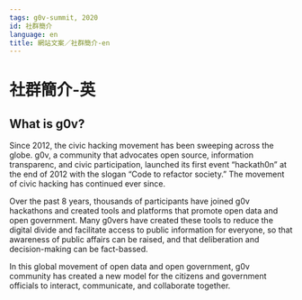 ```yaml
---
tags: g0v-summit, 2020
id: 社群簡介
language: en
title: 網站文案／社群簡介-en
---
```

# 社群簡介-英

## What is g0v?
Since 2012, the civic hacking movement has been sweeping across the globe. g0v, a community that advocates open source, information transparenc, and civic participation, launched its first event “hackath0n” at the end of 2012 with the slogan “Code to refactor society.” The movement of civic hacking has continued ever since.

Over the past 8 years, thousands of participants have joined g0v hackathons and created tools and platforms that promote open data and open government. Many g0vers have created these tools to reduce the digital divide and facilitate access to public information for everyone, so that awareness of public affairs can be raised, and that deliberation and decision-making can be fact-bassed.

In this global movement of open data and open government, g0v community has created a new model for the citizens and government officials to interact, communicate, and collaborate together.
